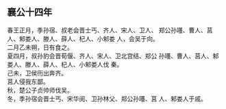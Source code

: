 ## 襄公十四年

春王正月，季孙宿、叔老会晋士丐、齐人、宋人、卫人、
郑公孙囆、曹人、莒人、邾娄人、滕人、薛人、杞人、小邾娄
人，会吴于向。  
二月乙未朔，日有食之。  
夏四月，叔孙豹会晋荀偃、齐人、宋人、卫北宫结、郑公
孙囆、曹人、莒人、邾娄人、滕人、薛人、杞人、小邾娄人伐
秦。  
己未，卫侯衎出奔齐。  
莒人侵我东鄙。  
秋，楚公子贞帅师伐吴。  
冬，季孙宿会晋士丐、宋华阅、卫孙林父、郑公孙囆、莒
人、邾娄人于戚。  

